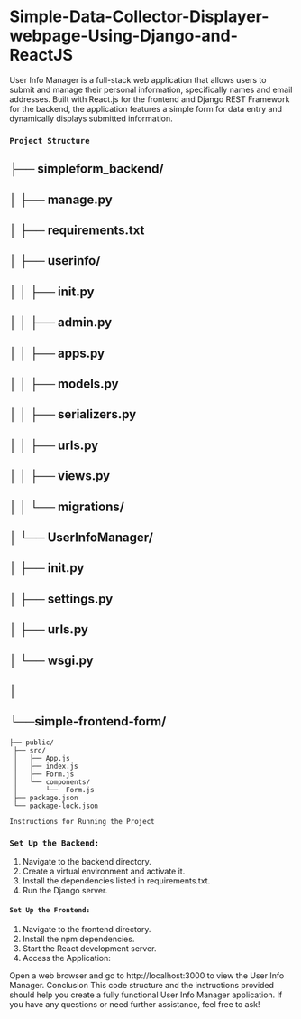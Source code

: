 # Simple-Data-Collector-Displayer-webpage-Using-Django-and-ReactJS
User Info Manager is a full-stack web application that allows users to submit and manage their personal information, specifically names and email addresses. Built with React.js for the frontend and Django REST Framework for the backend, the application features a simple form for data entry and dynamically displays submitted information.

### `Project Structure`

## ├── simpleform_backend/ 
## │   ├── manage.py
## │   ├── requirements.txt
## │   ├── userinfo/
## │   │   ├── __init__.py
## │   │   ├── admin.py
## │   │   ├── apps.py
## │   │   ├── models.py
## │   │   ├── serializers.py
## │   │   ├── urls.py
## │   │   ├── views.py
## │   │   └── migrations/
## │   └── UserInfoManager/
## │       ├── __init__.py
## │       ├── settings.py
## │       ├── urls.py
## │       └── wsgi.py
## │
## └──simple-frontend-form/
    ├── public/
     ├── src/
     │   ├── App.js
     │   ├── index.js
     │   ├── Form.js
     │   └── components/
     │       └──  Form.js
     ├── package.json
     └── package-lock.json

    Instructions for Running the Project
### `Set Up the Backend:`

1. Navigate to the backend directory.
2. Create a virtual environment and activate it.
3. Install the dependencies listed in requirements.txt.
4. Run the Django server.

#### `Set Up the Frontend:`

1. Navigate to the frontend directory.
2. Install the npm dependencies.
3. Start the React development server.
4. Access the Application:

Open a web browser and go to http://localhost:3000 to view the User Info Manager.
Conclusion
This code structure and the instructions provided should help you create a fully functional User Info Manager application. If you have any questions or need further assistance, feel free to ask!

